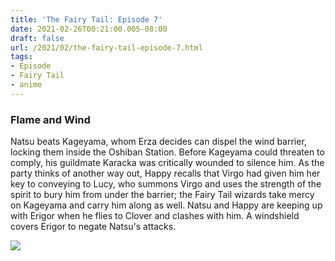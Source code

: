 ```yaml
---
title: 'The Fairy Tail: Episode 7'
date: 2021-02-26T00:21:00.005-08:00
draft: false
url: /2021/02/the-fairy-tail-episode-7.html
tags: 
- Episode
- Fairy Tail
- anime
---
```


### Flame and Wind

Natsu beats Kageyama, whom Erza decides can dispel the wind barrier, locking them inside the Oshiban Station. Before Kageyama could threaten to comply, his guildmate Karacka was critically wounded to silence him. As the party thinks of another way out, Happy recalls that Virgo had given him her key to conveying to Lucy, who summons Virgo and uses the strength of the spirit to bury him from under the barrier; the Fairy Tail wizards take mercy on Kageyama and carry him along as well. Natsu and Happy are keeping up with Erigor when he flies to Clover and clashes with him. A windshield covers Erigor to negate Natsu's attacks.

[![](https://lh3.googleusercontent.com/-gaYMSCJGLUU/YDivfxaSdeI/AAAAAAAABRE/VmklfY3XYik5wO47U7_s0cMY6sUZr0BgACLcBGAsYHQ/w550-h313/image.png)](https://lh3.googleusercontent.com/-gaYMSCJGLUU/YDivfxaSdeI/AAAAAAAABRE/VmklfY3XYik5wO47U7_s0cMY6sUZr0BgACLcBGAsYHQ/image.png)